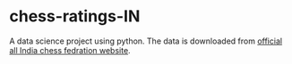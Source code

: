# chess-ratings-IN
A data science project using python.
The data is downloaded from [official all India chess fedration website](http://aicf.in/rating-list/).
